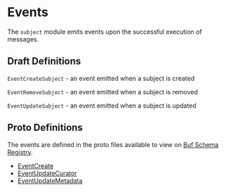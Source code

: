 # Events

The `subject` module emits events upon the successful execution of messages.

## Draft Definitions

`EventCreateSubject` - an event emitted when a subject is created

`EventRemoveSubject` - an event emitted when a subject is removed

`EventUpdateSubject` - an event emitted when a subject is updated

## Proto Definitions

The events are defined in the proto files available to view on [Buf Schema Registry](https://buf.build/chora/geonode).

<!-- listed alphabetically -->

- [EventCreate](https://buf.build/chora/geonode/docs/main:chora.geonode.v1#chora.geonode.v1.EventCreate)
- [EventUpdateCurator](https://buf.build/chora/geonode/docs/main:chora.geonode.v1#chora.geonode.v1.EventUpdateCurator)
- [EventUpdateMetadata](https://buf.build/chora/geonode/docs/main:chora.geonode.v1#chora.geonode.v1.EventUpdateMetadata)
